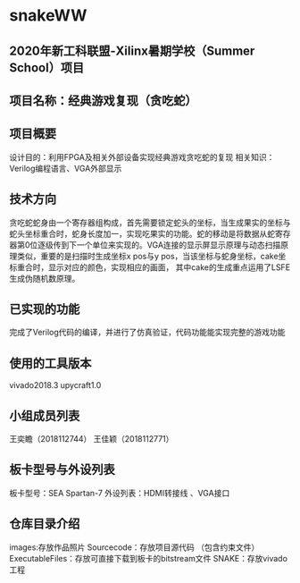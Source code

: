 # snakeWW
## 2020年新工科联盟-Xilinx暑期学校（Summer School）项目
## 项目名称：经典游戏复现（贪吃蛇）
## 项目概要
设计目的：利用FPGA及相关外部设备实现经典游戏贪吃蛇的复现
相关知识：Verilog编程语言、VGA外部显示
## 技术方向
贪吃蛇蛇身由一个寄存器组构成，首先需要锁定蛇头的坐标，当生成果实的坐标与蛇头坐标重合时，蛇身长度加一，实现吃果实的功能。蛇的移动是将数据从蛇寄存器第0位逐级传到下一个单位来实现的。VGA连接的显示屏显示原理与动态扫描原理类似，重要的是扫描时生成坐标x pos与y pos，当该坐标与蛇身坐标，cake坐标重合时，显示对应的颜色，实现相应的画面，
其中cake的生成重点运用了LSFE生成伪随机数原理。
## 已实现的功能
完成了Verilog代码的编译，并进行了仿真验证，代码功能能实现完整的游戏功能
## 使用的工具版本
vivado2018.3
upycraft1.0
## 小组成员列表
王奕瞻（2018112744）
王佳颖（2018112771）
## 板卡型号与外设列表
板卡型号：SEA Spartan-7 
外设列表：HDMI转接线 、VGA接口
## 仓库目录介绍
images:存放作品照片
Sourcecode：存放项目源代码 （包含约束文件）
ExecutableFiles：存放可直接下载到板卡的bitstream文件
SNAKE：存放vivado工程

